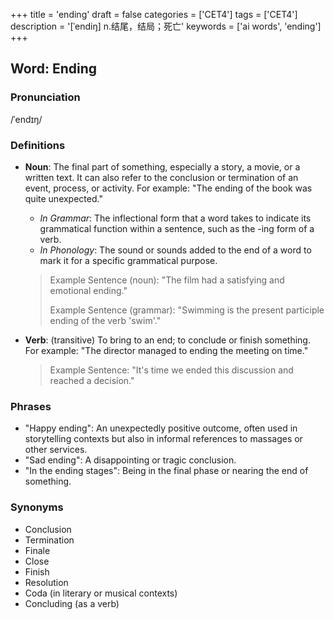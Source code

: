 +++
title = 'ending'
draft = false
categories = ['CET4']
tags = ['CET4']
description = '[ˈendiŋ] n.结尾，结局；死亡'
keywords = ['ai words', 'ending']
+++

## Word: Ending

### Pronunciation
/ˈendɪŋ/

### Definitions
- **Noun**: The final part of something, especially a story, a movie, or a written text. It can also refer to the conclusion or termination of an event, process, or activity. For example: "The ending of the book was quite unexpected."
  - _In Grammar_: The inflectional form that a word takes to indicate its grammatical function within a sentence, such as the -ing form of a verb.
  - _In Phonology_: The sound or sounds added to the end of a word to mark it for a specific grammatical purpose.

  > Example Sentence (noun): "The film had a satisfying and emotional ending."
  > 
  > Example Sentence (grammar): "Swimming is the present participle ending of the verb 'swim'."
  
- **Verb**: (transitive) To bring to an end; to conclude or finish something. For example: "The director managed to ending the meeting on time."

  > Example Sentence: "It's time we ended this discussion and reached a decision."

### Phrases
- "Happy ending": An unexpectedly positive outcome, often used in storytelling contexts but also in informal references to massages or other services.
- "Sad ending": A disappointing or tragic conclusion.
- "In the ending stages": Being in the final phase or nearing the end of something.

### Synonyms
- Conclusion
- Termination
- Finale
- Close
- Finish
- Resolution
- Coda (in literary or musical contexts)
- Concluding (as a verb)
